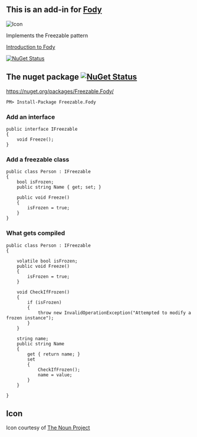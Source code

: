 ## This is an add-in for [Fody](https://github.com/Fody/Fody/) 

![Icon](https://raw.github.com/Fody/Freezable/master/Icons/package_icon.png)

Implements the Freezable pattern

[Introduction to Fody](http://github.com/Fody/Fody/wiki/SampleUsage)

[![NuGet Status](https://img.shields.io/gitter/room/fody/fody.svg?style=flat)](https://gitter.im/Fody/Fody)

## The nuget package  [![NuGet Status](http://img.shields.io/nuget/v/Freezable.Fody.svg?style=flat)](https://www.nuget.org/packages/Freezable.Fody/)

https://nuget.org/packages/Freezable.Fody/

    PM> Install-Package Freezable.Fody
    
### Add an interface

    public interface IFreezable
    {
        void Freeze();
    }

### Add a freezable class

    public class Person : IFreezable
    {
        bool isFrozen;
        public string Name { get; set; }
    
        public void Freeze()
        {
            isFrozen = true;
        }
    }


### What gets compiled 

    public class Person : IFreezable
    {

        volatile bool isFrozen;
        public void Freeze()
        {
            isFrozen = true;
        }

        void CheckIfFrozen()
        {
            if (isFrozen)
            {
                throw new InvalidOperationException("Attempted to modify a frozen instance");
            }
        }

        string name;
        public string Name
        {
            get { return name; }
            set
            {
                CheckIfFrozen();
                name = value;
            }
        }

    }        
    
## Icon

Icon courtesy of [The Noun Project](http://thenounproject.com)

